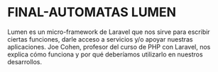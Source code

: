 # FINAL-AUTOMATAS LUMEN

Lumen es un micro-framework de Laravel que nos sirve para escribir ciertas funciones, darle acceso a servicios y/o apoyar nuestras aplicaciones. Joe Cohen, profesor del curso de PHP con Laravel, nos explica cómo funciona y por qué deberíamos utilizarlo en nuestros desarrollos. 




